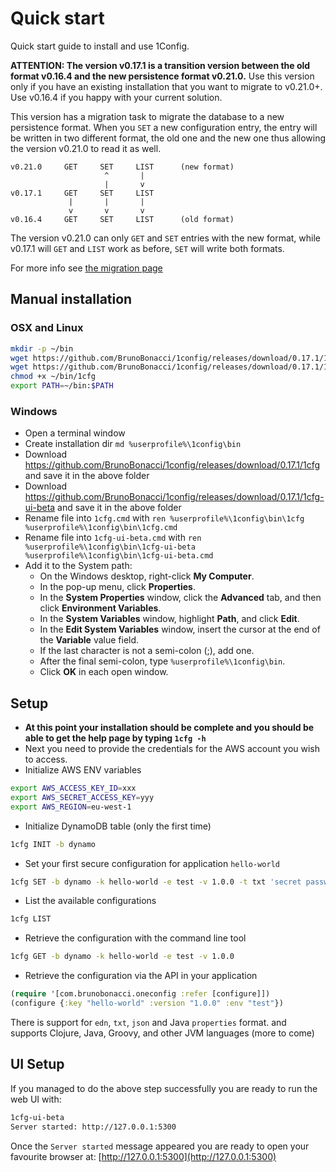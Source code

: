 # Quick start

Quick start guide to install and use 1Config.

**ATTENTION: The version v0.17.1 is a transition version between the
old format v0.16.4 and the new persistence format v0.21.0.**  Use this
version only if you have an existing installation that you want to
migrate to v0.21.0+. Use v0.16.4 if you happy with your current
solution.

This version has a migration task to migrate the database to a new
persistence format. When you `SET` a new configuration entry, the
entry will be written in two different format, the old one and the new
one thus allowing the version v0.21.0 to read it as well.

```
v0.21.0     GET     SET     LIST      (new format)
                     ^       |
                     |       v
v0.17.1     GET     SET     LIST
             |       |       |
             v       v       v
v0.16.4     GET     SET     LIST      (old format)
```


The version v0.21.0 can only `GET` and `SET` entries with the new format,
while v0.17.1 will `GET` and `LIST` work as before, `SET` will write both
formats.

For more info see [the migration page](https://cljdoc.org/d/com.brunobonacci/oneconfig/CURRENT/doc/user-guides/migration-procedure)


## Manual installation

### OSX and Linux

``` bash
mkdir -p ~/bin
wget https://github.com/BrunoBonacci/1config/releases/download/0.17.1/1cfg -O ~/bin/1cfg
wget https://github.com/BrunoBonacci/1config/releases/download/0.17.1/1cfg-ui-beta -O ~/bin/1cfg-ui-beta
chmod +x ~/bin/1cfg
export PATH=~/bin:$PATH
```

### Windows

 - Open a terminal window
 - Create installation dir `md %userprofile%\1config\bin`
 - Download https://github.com/BrunoBonacci/1config/releases/download/0.17.1/1cfg and save it in the above folder
 - Download https://github.com/BrunoBonacci/1config/releases/download/0.17.1/1cfg-ui-beta and save it in the above folder
 - Rename file into `1cfg.cmd` with `ren %userprofile%\1config\bin\1cfg %userprofile%\1config\bin\1cfg.cmd`
 - Rename file into `1cfg-ui-beta.cmd` with `ren %userprofile%\1config\bin\1cfg-ui-beta %userprofile%\1config\bin\1cfg-ui-beta.cmd`
 - Add it to the System path:
     - On the Windows desktop, right-click **My Computer**.
     - In the pop-up menu, click **Properties**.
     - In the **System Properties** window, click the **Advanced** tab, and then click **Environment Variables**.
     - In the **System Variables** window, highlight **Path**, and click **Edit**.
     - In the **Edit System Variables** window, insert the cursor at the end of the **Variable** value field.
     - If the last character is not a semi-colon (;), add one.
     - After the final semi-colon, type `%userprofile%\1config\bin`.
     - Click **OK** in each open window.

## Setup

  * **At this point your installation should be complete and you
    should be able to get the help page by typing `1cfg -h`**
  * Next you need to provide the credentials for the AWS account you
    wish to access.
  * Initialize AWS ENV variables
  ``` bash
  export AWS_ACCESS_KEY_ID=xxx
  export AWS_SECRET_ACCESS_KEY=yyy
  export AWS_REGION=eu-west-1
  ```
  * Initialize DynamoDB table (only the first time)
  ``` bash
  1cfg INIT -b dynamo
  ```
  * Set your first secure configuration for application `hello-world`
  ``` bash
  1cfg SET -b dynamo -k hello-world -e test -v 1.0.0 -t txt 'secret password'
  ```
  * List the available configurations
  ``` bash
  1cfg LIST
  ```
  * Retrieve the configuration with the command line tool
  ``` bash
  1cfg GET -b dynamo -k hello-world -e test -v 1.0.0
  ```
  * Retrieve the configuration via the API in your application
  ``` clojure
  (require '[com.brunobonacci.oneconfig :refer [configure]])
  (configure {:key "hello-world" :version "1.0.0" :env "test"})
  ```

There is support for `edn`, `txt`, `json` and Java `properties` format.
and supports Clojure, Java, Groovy, and other JVM languages (more to come)

## UI Setup

If you managed to do the above step successfully you are ready to run
the web UI with:

``` bash
1cfg-ui-beta
Server started: http://127.0.0.1:5300
```

Once the `Server started` message appeared you are ready to open your
favourite browser at: [http://127.0.0.1:5300](http://127.0.0.1:5300)
